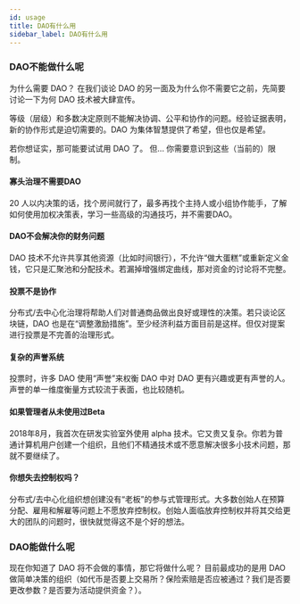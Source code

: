 ```yaml
---
id: usage
title: DAO有什么用
sidebar_label: DAO有什么用
---
```


### DAO不能做什么呢

为什么需要 DAO？ 在我们谈论 DAO 的另一面及为什么你不需要它之前，先简要讨论一下为何 DAO 技术被大肆宣传。

等级（层级）和多数决定原则不能解决协调、公平和协作的问题。经验证据表明，新的协作形式是迫切需要的。DAO 为集体智慧提供了希望，但也仅是希望。

若你想证实，那可能要试试用 DAO 了。 但... 你需要意识到这些（当前的）限制。


#### 寡头治理不需要DAO

20 人以内决策的话，找个房间就行了，最多再找个主持人或小组协作能手，了解如何使用加权决策表，学习一些高级的沟通技巧，并不需要DAO。 

#### DAO不会解决你的财务问题

DAO 技术不允许共享其他资源（比如时间银行），不允许“做大蛋糕”或重新定义金钱，它只是汇聚池和分配技术。若漏掉增强绑定曲线，那对资金的讨论将不完整。 

#### 投票不是协作

分布式/去中心化治理将帮助人们对普通商品做出良好或理性的决策。若只谈论区块链，DAO 也是在“调整激励措施”。至少经济利益方面目前是这样。但仅对提案进行投票是不完善的治理形式。

#### 复杂的声誉系统

投票时，许多 DAO 使用“声誉”来权衡 DAO 中对 DAO 更有兴趣或更有声誉的人。声誉的单一维度衡量方式较流于表面，也比较随机。

#### 如果管理者从未使用过Beta

2018年8月，我首次在研发实验室外使用 alpha 技术。它又贵又复杂。你若为普通计算机用户创建一个组织，且他们不精通技术或不愿意解决很多小技术问题，那就不要继续了。

#### 你想失去控制权吗？

分布式/去中心化组织想创建没有“老板”的参与式管理形式。大多数创始人在预算分配、雇用和解雇等问题上不愿放弃控制权。创始人面临放弃控制权并将其交给更大的团队的问题时，很快就觉得这不是个好的想法。 

### DAO能做什么呢

现在你知道了 DAO 将不会做的事情，那它将做什么呢？ 目前最成功的是用 DAO 做简单决策的组织（如代币是否要上交易所？保险索赔是否应被通过？我们是否要更改参数？是否要为活动提供资金？）。